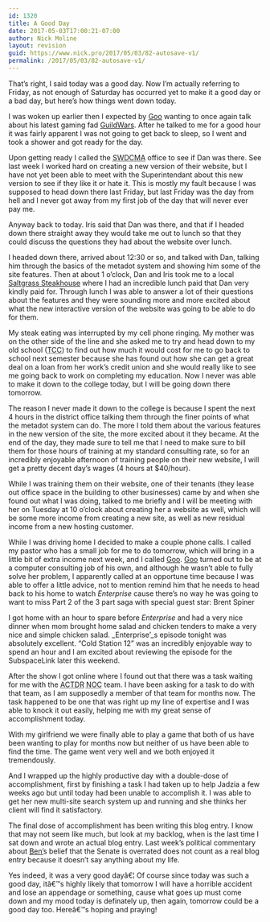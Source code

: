 ```yaml
---
id: 1320
title: A Good Day
date: 2017-05-03T17:00:21-07:00
author: Nick Moline
layout: revision
guid: https://www.nick.pro/2017/05/03/82-autosave-v1/
permalink: /2017/05/03/82-autosave-v1/
---
```

That&#8217;s right, I said today was a good day. Now I&#8217;m actually referring to Friday, as not enough of Saturday has occurred yet to make it a good day or a bad day, but here&#8217;s how things went down today.

<!--more-->

I was woken up earlier then I expected by <a title="Goo's World" href="http://www.goosite.net/" target="_blank" rel="noopener noreferrer">Goo</a> wanting to once again talk about his latest gaming fad <a href="http://www.guildwars.com/" target="_blank" rel="noopener noreferrer">GuildWars</a>. After he talked to me for a good hour it was fairly apparent I was not going to get back to sleep, so I went and took a shower and got ready for the day.

Upon getting ready I called the <acronym title="Southwestern District of the Christian and Missionary Alliance">SWDCMA</acronym> office to see if Dan was there. See last week I worked hard on creating a new version of their website, but I have not yet been able to meet with the Superintendant about this new version to see if they like it or hate it. This is mostly my fault because I was supposed to head down there last Friday, but last Friday was the day from hell and I never got away from my first job of the day that will never ever pay me.

Anyway back to today. Iris said that Dan was there, and that if I headed down there straight away they would take me out to lunch so that they could discuss the questions they had about the website over lunch.

I headed down there, arrived about 12:30 or so, and talked with Dan, talking him through the basics of the metadot system and showing him some of the site features. Then at about 1 o&#8217;clock, Dan and Iris took me to a local <a href="http://www.saltgrass.com/" target="_blank" rel="noopener noreferrer">Saltgrass Steakhouse</a> where I had an incredible lunch paid that Dan very kindly paid for. Through lunch I was able to answer a lot of their questions about the features and they were sounding more and more excited about what the new interactive version of the website was going to be able to do for them.

My steak eating was interrupted by my cell phone ringing. My mother was on the other side of the line and she asked me to try and head down to my old school (<acronym title="Tarrant County College">TCC</acronym>) to find out how much it would cost for me to go back to school next semester because she has found out how she can get a great deal on a loan from her work&#8217;s credit union and she would really like to see me going back to work on completing my education. Now I never was able to make it down to the college today, but I will be going down there tomorrow.

The reason I never made it down to the college is because I spent the next 4 hours in the district office talking them through the finer points of what the metadot system can do. The more I told them about the various features in the new version of the site, the more excited about it they became. At the end of the day, they made sure to tell me that I need to make sure to bill them for those hours of training at my standard consulting rate, so for an incredibly enjoyable afternoon of training people on their new website, I will get a pretty decent day&#8217;s wages (4 hours at $40/hour).

While I was training them on their website, one of their tenants (they lease out office space in the building to other businesses) came by and when she found out what I was doing, talked to me briefly and I will be meeting with her on Tuesday at 10 o&#8217;clock about creating her a website as well, which will be some more income from creating a new site, as well as new residual income from a new hosting customer.

While I was driving home I decided to make a couple phone calls. I called my pastor who has a small job for me to do tomorrow, which will bring in a little bit of extra income next week, and I called <a title="Goo's World" href="http://www.goosite.net/" target="_blank" rel="noopener noreferrer">Goo</a>. <a title="Goo's World" href="http://www.goosite.net/" target="_blank" rel="noopener noreferrer">Goo</a> turned out to be at a computer consulting job of his own, and although he wasn&#8217;t able to fully solve her problem, I apparently called at an opportune time because I was able to offer a little advice, not to mention remind him that he needs to head back to his home to watch _Enterprise_ cause there&#8217;s no way he was going to want to miss Part 2 of the 3 part saga with special guest star: Brent Spiner

I got home with an hour to spare before _Enterprise_ and had a very nice dinner when mom brought home salad and chicken tenders to make a very nice and simple chicken salad. _Enterprise&#8217;_s episode tonight was absolutely excellent. &#8220;Cold Station 12&#8221; was an incredibly enjoyable way to spend an hour and I am excited about reviewing the episode for the SubspaceLink later this weekend.

After the show I got online where I found out that there was a task waiting for me with the <acronym title="A Call To Duty Roleplaying">ACTDR</acronym> <acronym title="Networks Operation Center">NOC</acronym> team. I have been asking for a task to do with that team, as I am supposedly a member of that team for months now. The task happened to be one that was right up my line of expertise and I was able to knock it out easily, helping me with my great sense of accomplishment today.

With my girlfriend we were finally able to play a game that both of us have been wanting to play for months now but neither of us have been able to find the time. The game went very well and we both enjoyed it tremendously.

And I wrapped up the highly productive day with a double-dose of accomplishment, first by finishing a task I had taken up to help <span class="removed_link" title="http://blog.cherry-tree.net/">Jadzia</span> a few weeks ago but until today had been unable to accomplish it. I was able to get her new multi-site search system up and running and she thinks her client will find it satisfactory.

The final dose of accomplishment has been writing this blog entry. I know that may not seem like much, but look at my backlog, when is the last time I sat down and wrote an actual blog entry. Last week&#8217;s political commentary about <a href="http://www.lifeofben.com/blog" target="_blank" rel="noopener noreferrer">Ben&#8217;</a>s belief that the Senate is overrated does not count as a real blog entry because it doesn&#8217;t say anything about my life.

Yes indeed, it was a very good dayâ€¦ Of course since today was such a good day, itâ€™s highly likely that tomorrow I will have a horrible accident and lose an appendage or something, cause what goes up must come down and my mood today is definately up, then again, tomorrow could be a good day too. Hereâ€™s hoping and praying!